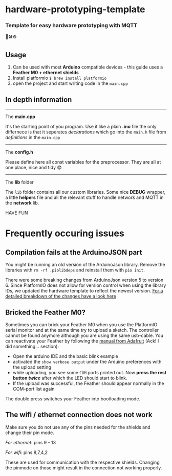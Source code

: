 # hardware-prototyping-template

### Template for easy hardware prototyping with MQTT

🔧🛠⚙️

## Usage

1. Can be used with most **Arduino** compatible devices - this guide uses a **Feather M0 + ethernet shields**
2. Install platformio
   `$ brew install platformio`
3. open the project and start writing code in the `main.cpp`

## In depth information

---

The **main.cpp**

It's the starting point of you program. Use it like a plain **.ino** file the only differnece is that it seperates _declarations_ which go into the `main.h` file from _definitions_ in the `main.cpp`

---

The **config.h**

Please define here all const variables for the preprocessor. They are all at one place, nice and tidy :sunglasses:

---

The **lib** folder

The `lib` folder contains all our custom libraries. Some nice **DEBUG** wrapper, a little **helpers** file and all the relevant stuff to handle network and MQTT in the **network** lib.

HAVE FUN

# Frequently occuring issues

## Compilation fails at the ArduinoJSON part

You might be running an old version of the ArduinoJson library. Remove the libraries with `rm -rf .piolibdeps` and reinstall them with `pio init`.

There were some breaking changes from ArduinoJson version 5 to version 6. Since PlatformIO does not allow for version
control when using the library IDs, we updated the hardware template to reflect the newest version. [For a detailed
breakdown of the changes have a look here](https://arduinojson.org/v6/doc/upgrade/)

## Bricked the Feather M0?

Sometimes you can brick your Feather M0 when you use the PlatformIO serial monitor and at the same time try to upload a sketch. The controller cannot be found
anymore although you are using the same usb-cable.
You can reactivate your Feather by following the [manual from Adafruit](https://learn.adafruit.com/adafruit-feather-32u4-adalogger/faq) (Ack! I did something... section):

- Open the arduino IDE and the basic blink example
- activated the `show verbose output` under the Arduino preferences with the upload setting
- while uploading, you see some `COM` ports printed out. Now **press the rest button _twice_** after which the LED should start to blink.
- If the upload was successful, the Feather should appear normally in the COM-port list again

The double press switches your Feather into bootloading mode.

## The wifi / ethernet connection does not work

Make sure you do not use any of the pins needed for the shields and change their pin mode.

_For ethernet_: pins 9 - 13

_For wifi_: pins 8,7,4,2

These are used for communication with the respective shields. Changing the pinmode on those might result in the connection not working properly.
